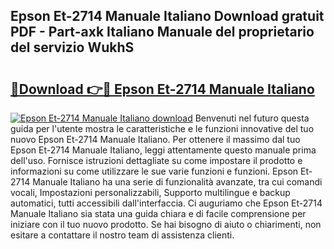 ## Epson Et-2714 Manuale Italiano Download gratuit PDF - Part-axk Italiano Manuale del proprietario del servizio WukhS

# <h2><a href="http://dfee1fm.blite.top/?on=Epson+Et-2714+Manuale+Italiano">🔗Download 👉🔴 Epson Et-2714 Manuale Italiano</a></h2>

[![Epson Et-2714 Manuale Italiano download](https://i.imgur.com/lujVjoI.png)](http://dfee1fm.blite.top/?on=Epson+Et-2714+Manuale+Italiano)
Benvenuti nel futuro questa guida per l'utente mostra le caratteristiche e le funzioni innovative del tuo nuovo Epson Et-2714 Manuale Italiano. Per ottenere il massimo dal tuo Epson Et-2714 Manuale Italiano, leggi attentamente questo manuale prima dell'uso. Fornisce istruzioni dettagliate su come impostare il prodotto e informazioni su come utilizzare le sue varie funzioni e funzioni. Epson Et-2714 Manuale Italiano ha una serie di funzionalità avanzate, tra cui comandi vocali, Impostazioni personalizzabili, Supporto multilingue e backup automatici, tutti accessibili dall'interfaccia. Ci auguriamo che Epson Et-2714 Manuale Italiano sia stata una guida chiara e di facile comprensione per iniziare con il tuo nuovo prodotto. Se hai bisogno di aiuto o chiarimenti, non esitare a contattare il nostro team di assistenza clienti.
